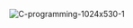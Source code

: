 
![C-programming-1024x530-1](https://github.com/Rafael-Bessa/C/assets/104053775/2050bee8-a1b9-401b-ac02-19a63b09bc8a)
